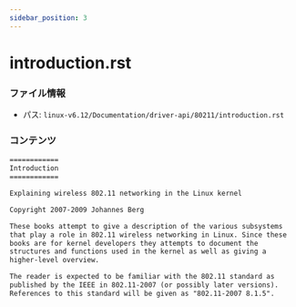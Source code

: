 ```yaml
---
sidebar_position: 3
---
```

# introduction.rst

### ファイル情報

- パス: `linux-v6.12/Documentation/driver-api/80211/introduction.rst`

### コンテンツ

```rst
============
Introduction
============

Explaining wireless 802.11 networking in the Linux kernel

Copyright 2007-2009 Johannes Berg

These books attempt to give a description of the various subsystems
that play a role in 802.11 wireless networking in Linux. Since these
books are for kernel developers they attempts to document the
structures and functions used in the kernel as well as giving a
higher-level overview.

The reader is expected to be familiar with the 802.11 standard as
published by the IEEE in 802.11-2007 (or possibly later versions).
References to this standard will be given as "802.11-2007 8.1.5".

```

